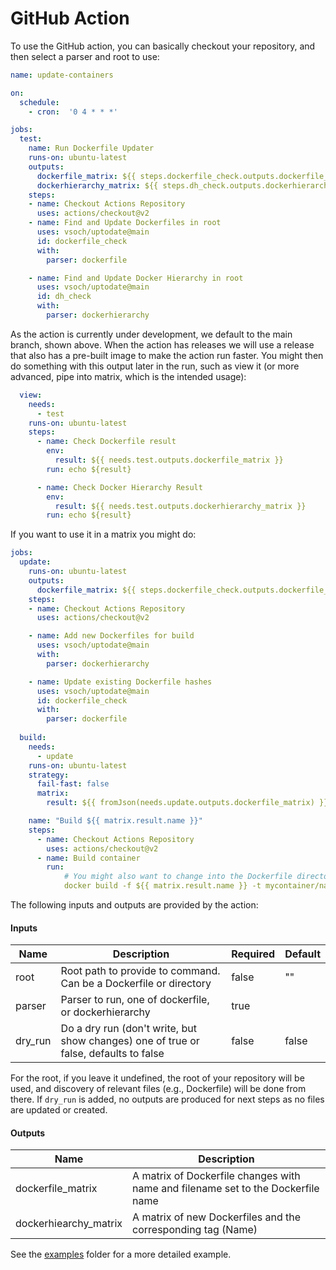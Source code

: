 # GitHub Action


To use the GitHub action, you can basically checkout your repository,
and then select a parser and root to use:

```yaml
name: update-containers

on:  
  schedule:
    - cron:  '0 4 * * *'

jobs:
  test:
    name: Run Dockerfile Updater
    runs-on: ubuntu-latest
    outputs:
      dockerfile_matrix: ${{ steps.dockerfile_check.outputs.dockerfile_matrix }}
      dockerhierarchy_matrix: ${{ steps.dh_check.outputs.dockerhierarchy_matrix }}
    steps:
    - name: Checkout Actions Repository
      uses: actions/checkout@v2
    - name: Find and Update Dockerfiles in root
      uses: vsoch/uptodate@main
      id: dockerfile_check
      with: 
        parser: dockerfile

    - name: Find and Update Docker Hierarchy in root
      uses: vsoch/uptodate@main
      id: dh_check
      with: 
        parser: dockerhierarchy
```

As the action is currently under development, we default to the main branch,
shown above. When the action has releases we will use a release that also
has a pre-built image to make the action run faster.
You might then do something with this output later in the run, such as view it
(or more advanced, pipe into matrix, which is the intended usage):

```yaml
  view:
    needs:
      - test
    runs-on: ubuntu-latest
    steps:
      - name: Check Dockerfile result
        env:
          result: ${{ needs.test.outputs.dockerfile_matrix }}
        run: echo ${result}

      - name: Check Docker Hierarchy Result
        env:
          result: ${{ needs.test.outputs.dockerhierarchy_matrix }}
        run: echo ${result}
```

If you want to use it in a matrix you might do:

```yaml
jobs:
  update:
    runs-on: ubuntu-latest
    outputs:
      dockerfile_matrix: ${{ steps.dockerfile_check.outputs.dockerfile_matrix }}
    steps:
    - name: Checkout Actions Repository
      uses: actions/checkout@v2

    - name: Add new Dockerfiles for build
      uses: vsoch/uptodate@main
      with: 
        parser: dockerhierarchy

    - name: Update existing Dockerfile hashes
      uses: vsoch/uptodate@main
      id: dockerfile_check
      with: 
        parser: dockerfile
         
  build:
    needs:
      - update
    runs-on: ubuntu-latest
    strategy:
      fail-fast: false
      matrix:
        result: ${{ fromJson(needs.update.outputs.dockerfile_matrix) }}

    name: "Build ${{ matrix.result.name }}"
    steps:
      - name: Checkout Actions Repository
        uses: actions/checkout@v2
      - name: Build container
        run:
            # You might also want to change into the Dockerfile directory first!
            docker build -f ${{ matrix.result.name }} -t mycontainer/name:tag .
```

The following inputs and outputs are provided by the action:

#### Inputs

| Name | Description | Required | Default |
|------|-------------|----------|---------|
| root | Root path to provide to command. Can be a Dockerfile or directory | false | "" |
| parser | Parser to run, one of dockerfile, or dockerhierarchy | true | |
| dry_run | Do a dry run (don't write, but show changes) one of true or false, defaults to false | false | false |

For the root, if you leave it undefined, the root of your repository will be used, and discovery
of relevant files (e.g., Dockerfile) will be done from there. If `dry_run` is added, no outputs
are produced for next steps as no files are updated or created.

#### Outputs

| Name | Description |
|------|-------------|
| dockerfile_matrix | A matrix of Dockerfile changes with name and filename set to the Dockerfile name |
| dockerhiearchy_matrix |A matrix of new Dockerfiles and the corresponding tag (Name) |

See the [examples](https://github.com/vsoch/uptodate/tree/main/.github/examples) folder for a more detailed example.
